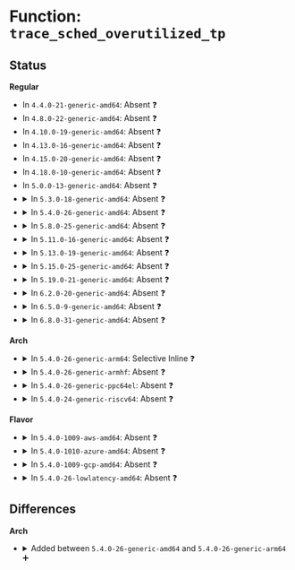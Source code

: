 # Function: <code>trace_sched_overutilized_tp</code>

## Status
<b>Regular</b>
<ul>
<li>
In <code>4.4.0-21-generic-amd64</code>: Absent ❓
</li>
<li>
In <code>4.8.0-22-generic-amd64</code>: Absent ❓
</li>
<li>
In <code>4.10.0-19-generic-amd64</code>: Absent ❓
</li>
<li>
In <code>4.13.0-16-generic-amd64</code>: Absent ❓
</li>
<li>
In <code>4.15.0-20-generic-amd64</code>: Absent ❓
</li>
<li>
In <code>4.18.0-10-generic-amd64</code>: Absent ❓
</li>
<li>
In <code>5.0.0-13-generic-amd64</code>: Absent ❓
</li>
<li>
<details>
<summary>In <code>5.3.0-18-generic-amd64</code>: Absent ❓</summary>

```json
{
  "name": "trace_sched_overutilized_tp",
  "collision_type": "Unique Static",
  "inline_type": "Full",
  "funcs": [
    {
      "addr": 18446744071579748762,
      "name": "trace_sched_overutilized_tp",
      "external": false,
      "loc": "include/trace/events/sched.h:624",
      "file": "kernel/sched/fair.c",
      "inline": "declared, inlined",
      "caller_inline": [
        "kernel/sched/fair.c:task_tick_fair",
        "kernel/sched/fair.c:task_tick_fair",
        "kernel/sched/fair.c:update_sd_lb_stats",
        "kernel/sched/fair.c:update_sd_lb_stats",
        "kernel/sched/fair.c:update_sd_lb_stats",
        "kernel/sched/fair.c:update_sd_lb_stats",
        "kernel/sched/fair.c:enqueue_task_fair",
        "kernel/sched/fair.c:enqueue_task_fair"
      ],
      "caller_func": []
    }
  ],
  "symbols": []
}
```
</details>
</li>
<li>
<details>
<summary>In <code>5.4.0-26-generic-amd64</code>: Absent ❓</summary>

```json
{
  "name": "trace_sched_overutilized_tp",
  "collision_type": "Unique Static",
  "inline_type": "Full",
  "funcs": [
    {
      "addr": 18446744071579790795,
      "name": "trace_sched_overutilized_tp",
      "external": false,
      "loc": "include/trace/events/sched.h:624",
      "file": "kernel/sched/fair.c",
      "inline": "declared, inlined",
      "caller_inline": [
        "kernel/sched/fair.c:task_tick_fair",
        "kernel/sched/fair.c:task_tick_fair",
        "kernel/sched/fair.c:update_sd_lb_stats",
        "kernel/sched/fair.c:update_sd_lb_stats",
        "kernel/sched/fair.c:update_sd_lb_stats",
        "kernel/sched/fair.c:update_sd_lb_stats",
        "kernel/sched/fair.c:enqueue_task_fair",
        "kernel/sched/fair.c:enqueue_task_fair"
      ],
      "caller_func": []
    }
  ],
  "symbols": []
}
```
</details>
</li>
<li>
<details>
<summary>In <code>5.8.0-25-generic-amd64</code>: Absent ❓</summary>

```json
{
  "name": "trace_sched_overutilized_tp",
  "collision_type": "Unique Static",
  "inline_type": "Full",
  "funcs": [
    {
      "addr": 18446744071579823090,
      "name": "trace_sched_overutilized_tp",
      "external": false,
      "loc": "include/trace/events/sched.h:633",
      "file": "kernel/sched/fair.c",
      "inline": "declared, inlined",
      "caller_inline": [
        "kernel/sched/fair.c:task_tick_fair",
        "kernel/sched/fair.c:task_tick_fair",
        "kernel/sched/fair.c:enqueue_task_fair",
        "kernel/sched/fair.c:enqueue_task_fair"
      ],
      "caller_func": []
    }
  ],
  "symbols": []
}
```
</details>
</li>
<li>
<details>
<summary>In <code>5.11.0-16-generic-amd64</code>: Absent ❓</summary>

```json
{
  "name": "trace_sched_overutilized_tp",
  "collision_type": "Unique Static",
  "inline_type": "Full",
  "funcs": [
    {
      "addr": 18446744071579814480,
      "name": "trace_sched_overutilized_tp",
      "external": false,
      "loc": "include/trace/events/sched.h:721",
      "file": "kernel/sched/fair.c",
      "inline": "declared, inlined",
      "caller_inline": [
        "kernel/sched/fair.c:task_tick_fair",
        "kernel/sched/fair.c:task_tick_fair",
        "kernel/sched/fair.c:enqueue_task_fair",
        "kernel/sched/fair.c:enqueue_task_fair"
      ],
      "caller_func": []
    }
  ],
  "symbols": []
}
```
</details>
</li>
<li>
<details>
<summary>In <code>5.13.0-19-generic-amd64</code>: Absent ❓</summary>

```json
{
  "name": "trace_sched_overutilized_tp",
  "collision_type": "Unique Static",
  "inline_type": "Full",
  "funcs": [
    {
      "addr": 18446744071579825116,
      "name": "trace_sched_overutilized_tp",
      "external": false,
      "loc": "include/trace/events/sched.h:721",
      "file": "kernel/sched/fair.c",
      "inline": "declared, inlined",
      "caller_inline": [
        "kernel/sched/fair.c:task_tick_fair",
        "kernel/sched/fair.c:task_tick_fair",
        "kernel/sched/fair.c:enqueue_task_fair",
        "kernel/sched/fair.c:enqueue_task_fair"
      ],
      "caller_func": []
    }
  ],
  "symbols": []
}
```
</details>
</li>
<li>
<details>
<summary>In <code>5.15.0-25-generic-amd64</code>: Absent ❓</summary>

```json
{
  "name": "trace_sched_overutilized_tp",
  "collision_type": "Unique Static",
  "inline_type": "Full",
  "funcs": [
    {
      "addr": 18446744071579925016,
      "name": "trace_sched_overutilized_tp",
      "external": false,
      "loc": "include/trace/events/sched.h:719",
      "file": "kernel/sched/fair.c",
      "inline": "declared, inlined",
      "caller_inline": [
        "kernel/sched/fair.c:task_tick_fair",
        "kernel/sched/fair.c:task_tick_fair",
        "kernel/sched/fair.c:enqueue_task_fair",
        "kernel/sched/fair.c:enqueue_task_fair"
      ],
      "caller_func": []
    }
  ],
  "symbols": []
}
```
</details>
</li>
<li>
<details>
<summary>In <code>5.19.0-21-generic-amd64</code>: Absent ❓</summary>

```json
{
  "name": "trace_sched_overutilized_tp",
  "collision_type": "Unique Static",
  "inline_type": "Full",
  "funcs": [
    {
      "addr": 18446744071580044404,
      "name": "trace_sched_overutilized_tp",
      "external": false,
      "loc": "include/trace/events/sched.h:722",
      "file": "kernel/sched/fair.c",
      "inline": "declared, inlined",
      "caller_inline": [
        "kernel/sched/fair.c:task_tick_fair",
        "kernel/sched/fair.c:task_tick_fair",
        "kernel/sched/fair.c:enqueue_task_fair",
        "kernel/sched/fair.c:enqueue_task_fair"
      ],
      "caller_func": []
    }
  ],
  "symbols": []
}
```
</details>
</li>
<li>
<details>
<summary>In <code>6.2.0-20-generic-amd64</code>: Absent ❓</summary>

```json
{
  "name": "trace_sched_overutilized_tp",
  "collision_type": "Unique Static",
  "inline_type": "Full",
  "funcs": [
    {
      "addr": 18446744071580208645,
      "name": "trace_sched_overutilized_tp",
      "external": false,
      "loc": "include/trace/events/sched.h:722",
      "file": "kernel/sched/fair.c",
      "inline": "declared, inlined",
      "caller_inline": [
        "kernel/sched/fair.c:task_tick_fair",
        "kernel/sched/fair.c:task_tick_fair",
        "kernel/sched/fair.c:enqueue_task_fair",
        "kernel/sched/fair.c:enqueue_task_fair"
      ],
      "caller_func": []
    }
  ],
  "symbols": []
}
```
</details>
</li>
<li>
<details>
<summary>In <code>6.5.0-9-generic-amd64</code>: Absent ❓</summary>

```json
{
  "name": "trace_sched_overutilized_tp",
  "collision_type": "Unique Static",
  "inline_type": "Full",
  "funcs": [
    {
      "addr": 18446744071580267088,
      "name": "trace_sched_overutilized_tp",
      "external": false,
      "loc": "include/trace/events/sched.h:722",
      "file": "kernel/sched/fair.c",
      "inline": "declared, inlined",
      "caller_inline": [
        "kernel/sched/fair.c:task_tick_fair",
        "kernel/sched/fair.c:enqueue_task_fair"
      ],
      "caller_func": []
    }
  ],
  "symbols": []
}
```
</details>
</li>
<li>
<details>
<summary>In <code>6.8.0-31-generic-amd64</code>: Absent ❓</summary>

```json
{
  "name": "trace_sched_overutilized_tp",
  "collision_type": "Unique Static",
  "inline_type": "Full",
  "funcs": [
    {
      "addr": 18446744071580337261,
      "name": "trace_sched_overutilized_tp",
      "external": false,
      "loc": "include/trace/events/sched.h:771",
      "file": "kernel/sched/fair.c",
      "inline": "declared, inlined",
      "caller_inline": [
        "kernel/sched/fair.c:task_tick_fair",
        "kernel/sched/fair.c:enqueue_task_fair"
      ],
      "caller_func": []
    }
  ],
  "symbols": []
}
```
</details>
</li>
</ul>
<b>Arch</b>
<ul>
<li>
<details>
<summary>In <code>5.4.0-26-generic-arm64</code>: Selective Inline ❓</summary>

```c
void trace_sched_overutilized_tp(struct root_domain * rd, bool overutilized)
```

```json
{
  "name": "trace_sched_overutilized_tp",
  "collision_type": "Unique Static",
  "inline_type": "Selective",
  "funcs": [
    {
      "addr": 18446603336490970284,
      "name": "trace_sched_overutilized_tp",
      "external": false,
      "loc": "include/trace/events/sched.h:624",
      "file": "kernel/sched/fair.c",
      "inline": "declared, inlined",
      "caller_inline": [
        "kernel/sched/fair.c:task_tick_fair",
        "kernel/sched/fair.c:task_tick_fair",
        "kernel/sched/fair.c:update_sd_lb_stats",
        "kernel/sched/fair.c:update_sd_lb_stats",
        "kernel/sched/fair.c:update_sd_lb_stats",
        "kernel/sched/fair.c:update_sd_lb_stats"
      ],
      "caller_func": [
        "kernel/sched/fair.c:enqueue_task_fair"
      ]
    }
  ],
  "symbols": [
    {
      "addr": 18446603336490952192,
      "name": "trace_sched_overutilized_tp",
      "section": ".text",
      "bind": "STB_LOCAL",
      "size": 152
    }
  ]
}
```
</details>
</li>
<li>
<details>
<summary>In <code>5.4.0-26-generic-armhf</code>: Absent ❓</summary>

```json
{
  "name": "trace_sched_overutilized_tp",
  "collision_type": "Unique Static",
  "inline_type": "Full",
  "funcs": [
    {
      "addr": 3224988772,
      "name": "trace_sched_overutilized_tp",
      "external": false,
      "loc": "include/trace/events/sched.h:624",
      "file": "kernel/sched/fair.c",
      "inline": "declared, inlined",
      "caller_inline": [
        "kernel/sched/fair.c:task_tick_fair",
        "kernel/sched/fair.c:task_tick_fair",
        "kernel/sched/fair.c:update_sd_lb_stats",
        "kernel/sched/fair.c:update_sd_lb_stats",
        "kernel/sched/fair.c:update_sd_lb_stats",
        "kernel/sched/fair.c:update_sd_lb_stats",
        "kernel/sched/fair.c:enqueue_task_fair",
        "kernel/sched/fair.c:enqueue_task_fair"
      ],
      "caller_func": []
    }
  ],
  "symbols": []
}
```
</details>
</li>
<li>
<details>
<summary>In <code>5.4.0-26-generic-ppc64el</code>: Absent ❓</summary>

```json
{
  "name": "trace_sched_overutilized_tp",
  "collision_type": "Unique Static",
  "inline_type": "Full",
  "funcs": [
    {
      "addr": 13835058055283835396,
      "name": "trace_sched_overutilized_tp",
      "external": false,
      "loc": "include/trace/events/sched.h:624",
      "file": "kernel/sched/fair.c",
      "inline": "declared, inlined",
      "caller_inline": [
        "kernel/sched/fair.c:task_tick_fair",
        "kernel/sched/fair.c:task_tick_fair",
        "kernel/sched/fair.c:update_sd_lb_stats",
        "kernel/sched/fair.c:update_sd_lb_stats",
        "kernel/sched/fair.c:update_sd_lb_stats",
        "kernel/sched/fair.c:update_sd_lb_stats",
        "kernel/sched/fair.c:enqueue_task_fair",
        "kernel/sched/fair.c:enqueue_task_fair"
      ],
      "caller_func": []
    }
  ],
  "symbols": []
}
```
</details>
</li>
<li>
<details>
<summary>In <code>5.4.0-24-generic-riscv64</code>: Absent ❓</summary>

```json
{
  "name": "trace_sched_overutilized_tp",
  "collision_type": "Unique Static",
  "inline_type": "Full",
  "funcs": [
    {
      "addr": 18446743936271588786,
      "name": "trace_sched_overutilized_tp",
      "external": false,
      "loc": "include/trace/events/sched.h:624",
      "file": "kernel/sched/fair.c",
      "inline": "declared, inlined",
      "caller_inline": [
        "kernel/sched/fair.c:task_tick_fair",
        "kernel/sched/fair.c:task_tick_fair",
        "kernel/sched/fair.c:update_sd_lb_stats",
        "kernel/sched/fair.c:update_sd_lb_stats",
        "kernel/sched/fair.c:update_sd_lb_stats",
        "kernel/sched/fair.c:update_sd_lb_stats",
        "kernel/sched/fair.c:enqueue_task_fair",
        "kernel/sched/fair.c:enqueue_task_fair"
      ],
      "caller_func": []
    }
  ],
  "symbols": []
}
```
</details>
</li>
</ul>
<b>Flavor</b>
<ul>
<li>
<details>
<summary>In <code>5.4.0-1009-aws-amd64</code>: Absent ❓</summary>

```json
{
  "name": "trace_sched_overutilized_tp",
  "collision_type": "Unique Static",
  "inline_type": "Full",
  "funcs": [
    {
      "addr": 18446744071579766651,
      "name": "trace_sched_overutilized_tp",
      "external": false,
      "loc": "include/trace/events/sched.h:624",
      "file": "kernel/sched/fair.c",
      "inline": "declared, inlined",
      "caller_inline": [
        "kernel/sched/fair.c:task_tick_fair",
        "kernel/sched/fair.c:task_tick_fair",
        "kernel/sched/fair.c:update_sd_lb_stats",
        "kernel/sched/fair.c:update_sd_lb_stats",
        "kernel/sched/fair.c:update_sd_lb_stats",
        "kernel/sched/fair.c:update_sd_lb_stats",
        "kernel/sched/fair.c:enqueue_task_fair",
        "kernel/sched/fair.c:enqueue_task_fair"
      ],
      "caller_func": []
    }
  ],
  "symbols": []
}
```
</details>
</li>
<li>
<details>
<summary>In <code>5.4.0-1010-azure-amd64</code>: Absent ❓</summary>

```json
{
  "name": "trace_sched_overutilized_tp",
  "collision_type": "Unique Static",
  "inline_type": "Full",
  "funcs": [
    {
      "addr": 18446744071579697243,
      "name": "trace_sched_overutilized_tp",
      "external": false,
      "loc": "include/trace/events/sched.h:624",
      "file": "kernel/sched/fair.c",
      "inline": "declared, inlined",
      "caller_inline": [
        "kernel/sched/fair.c:task_tick_fair",
        "kernel/sched/fair.c:task_tick_fair",
        "kernel/sched/fair.c:update_sd_lb_stats",
        "kernel/sched/fair.c:update_sd_lb_stats",
        "kernel/sched/fair.c:update_sd_lb_stats",
        "kernel/sched/fair.c:update_sd_lb_stats",
        "kernel/sched/fair.c:enqueue_task_fair",
        "kernel/sched/fair.c:enqueue_task_fair"
      ],
      "caller_func": []
    }
  ],
  "symbols": []
}
```
</details>
</li>
<li>
<details>
<summary>In <code>5.4.0-1009-gcp-amd64</code>: Absent ❓</summary>

```json
{
  "name": "trace_sched_overutilized_tp",
  "collision_type": "Unique Static",
  "inline_type": "Full",
  "funcs": [
    {
      "addr": 18446744071579751163,
      "name": "trace_sched_overutilized_tp",
      "external": false,
      "loc": "include/trace/events/sched.h:624",
      "file": "kernel/sched/fair.c",
      "inline": "declared, inlined",
      "caller_inline": [
        "kernel/sched/fair.c:task_tick_fair",
        "kernel/sched/fair.c:task_tick_fair",
        "kernel/sched/fair.c:update_sd_lb_stats",
        "kernel/sched/fair.c:update_sd_lb_stats",
        "kernel/sched/fair.c:update_sd_lb_stats",
        "kernel/sched/fair.c:update_sd_lb_stats",
        "kernel/sched/fair.c:enqueue_task_fair",
        "kernel/sched/fair.c:enqueue_task_fair"
      ],
      "caller_func": []
    }
  ],
  "symbols": []
}
```
</details>
</li>
<li>
<details>
<summary>In <code>5.4.0-26-lowlatency-amd64</code>: Absent ❓</summary>

```json
{
  "name": "trace_sched_overutilized_tp",
  "collision_type": "Unique Static",
  "inline_type": "Full",
  "funcs": [
    {
      "addr": 18446744071579799656,
      "name": "trace_sched_overutilized_tp",
      "external": false,
      "loc": "include/trace/events/sched.h:624",
      "file": "kernel/sched/fair.c",
      "inline": "declared, inlined",
      "caller_inline": [
        "kernel/sched/fair.c:task_tick_fair",
        "kernel/sched/fair.c:task_tick_fair",
        "kernel/sched/fair.c:update_sd_lb_stats",
        "kernel/sched/fair.c:update_sd_lb_stats",
        "kernel/sched/fair.c:update_sd_lb_stats",
        "kernel/sched/fair.c:update_sd_lb_stats",
        "kernel/sched/fair.c:enqueue_task_fair",
        "kernel/sched/fair.c:enqueue_task_fair"
      ],
      "caller_func": []
    }
  ],
  "symbols": []
}
```
</details>
</li>
</ul>

## Differences
<b>Arch</b>
<ul>
<li>
<details>
<summary>Added between <code>5.4.0-26-generic-amd64</code> and <code>5.4.0-26-generic-arm64</code> ➕</summary>

```c
void trace_sched_overutilized_tp(struct root_domain * rd, bool overutilized)
```
</details>
</li>
</ul>
